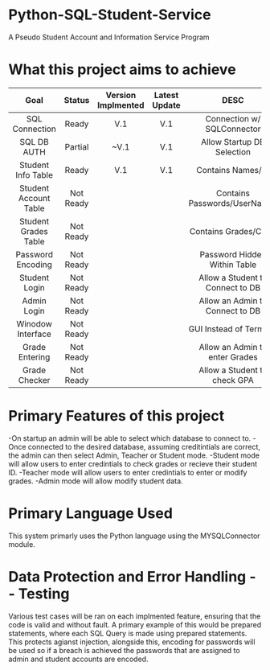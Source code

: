 # Python-SQL-Student-Service
 A Pseudo Student Account and Information Service Program

# What this project aims to achieve 
|          Goal         |   Status   |  Version Implmented  | Latest Update |               DESC               |
|          :---:        |    :---:   |         :---:        |      :--:     |               :--:               |
|     SQL Connection    |    Ready   |          V.1         |      V.1      |    Connection w/ SQLConnector    |
|      SQL DB AUTH      |   Partial  |         ~V.1         |      V.1      |    Allow Startup DB Selection    |
|  Student Info Table   |    Ready   |          V.1         |      V.1      |        Contains Names/ID         |
| Student Account Table |  Not Ready |                      |               |   Contains Passwords/UserNames   |
| Student Grades Table  |  Not Ready |                      |               |      Contains Grades/Class       |
|   Password Encoding   |  Not Ready |                      |               |   Password Hidden Within Table   |
|     Student Login     |  Not Ready |                      |               | Allow a Student to Connect to DB |
|      Admin Login      |  Not Ready |                      |               |  Allow an Admin to Connect to DB |
|   Winodow Interface   |  Not Ready |                      |               |     GUI Instead of Terminal      |
|    Grade Entering     |  Not Ready |                      |               |  Allow an Admin to enter Grades  |
|     Grade Checker     |  Not Ready |                      |               |   Allow a Student to check GPA   | 

# Primary Features of this project
-On startup an admin will be able to select which database to connect to.
-Once connected to the desired database, assuming creditintials are correct, the admin can then select Admin, Teacher or Student mode.
-Student mode will allow users to enter credintials to check grades or recieve their student ID.
-Teacher mode will allow users to enter credintials to enter or modify grades.
-Admin mode will allow modify student data.

# Primary Language Used
This system primarly uses the Python language using the MYSQLConnector module.

# Data Protection and Error Handling -- Testing
Various test cases will be ran on each implmented feature, ensuring that the code is valid and without fault. A primary example of this would be prepared statements, where each SQL Query is made using prepared statements. This protects agianst injection, alongside this, encoding for passwords will be used so if a breach is achieved the passwords that are assigned to admin and student accounts are encoded.
